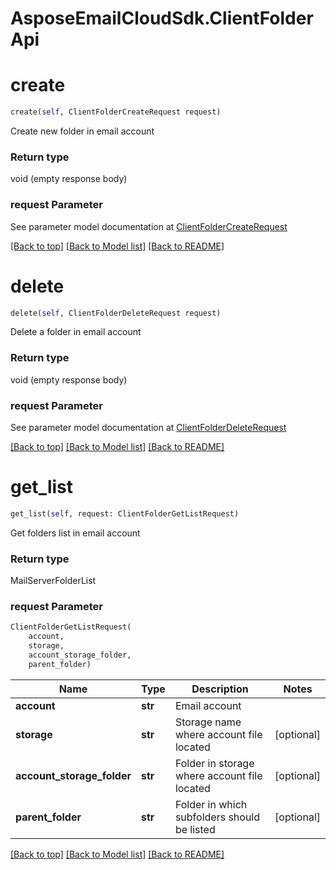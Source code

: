# AsposeEmailCloudSdk.ClientFolderApi

        
<a name="create"></a>
# create

```python
create(self, ClientFolderCreateRequest request)
```

Create new folder in email account             

### Return type

void (empty response body)

### request Parameter

See parameter model documentation at [ClientFolderCreateRequest](ClientFolderCreateRequest.md)

[[Back to top]](#) [[Back to Model list]](Models.md) [[Back to README]](README.md)
        
<a name="delete"></a>
# delete

```python
delete(self, ClientFolderDeleteRequest request)
```

Delete a folder in email account             

### Return type

void (empty response body)

### request Parameter

See parameter model documentation at [ClientFolderDeleteRequest](ClientFolderDeleteRequest.md)

[[Back to top]](#) [[Back to Model list]](Models.md) [[Back to README]](README.md)
        
<a name="get_list"></a>
# get_list

```python
get_list(self, request: ClientFolderGetListRequest)
```

Get folders list in email account             

### Return type

MailServerFolderList

### request Parameter
```python
ClientFolderGetListRequest(
    account,
    storage,
    account_storage_folder,
    parent_folder)
```

Name | Type | Description  | Notes
------------- | ------------- | ------------- | -------------
 **account** | **str** | Email account | 
 **storage** | **str** | Storage name where account file located | [optional] 
 **account_storage_folder** | **str** | Folder in storage where account file located | [optional] 
 **parent_folder** | **str** | Folder in which subfolders should be listed | [optional] 

[[Back to top]](#) [[Back to Model list]](Models.md) [[Back to README]](README.md)

